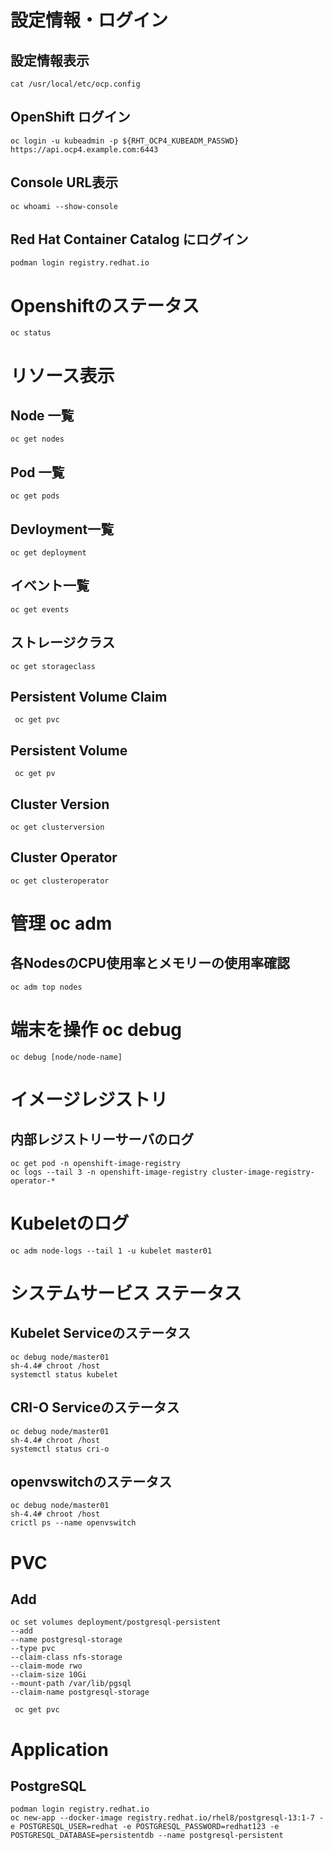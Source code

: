 
# 設定情報・ログイン

## 設定情報表示

```
cat /usr/local/etc/ocp.config
```

## OpenShift ログイン

```
oc login -u kubeadmin -p ${RHT_OCP4_KUBEADM_PASSWD} https://api.ocp4.example.com:6443
```

## Console URL表示

```
oc whoami --show-console
```

## Red Hat Container Catalog にログイン

```
podman login registry.redhat.io
```

# Openshiftのステータス

```
oc status
```

# リソース表示

## Node 一覧

```
oc get nodes
```

## Pod 一覧

```
oc get pods
```

## Devloyment一覧

```
oc get deployment
```

## イベント一覧

```
oc get events
```

## ストレージクラス

```
oc get storageclass
```

## Persistent Volume Claim

```
 oc get pvc
```

## Persistent Volume

```
 oc get pv
```

## Cluster Version

```
oc get clusterversion
```

## Cluster Operator

```
oc get clusteroperator
```

# 管理 oc adm

## 各NodesのCPU使用率とメモリーの使用率確認

```
oc adm top nodes
```

# 端末を操作 oc debug

```
oc debug [node/node-name]
```

# イメージレジストリ

## 内部レジストリーサーバのログ

```
oc get pod -n openshift-image-registry
oc logs --tail 3 -n openshift-image-registry cluster-image-registry-operator-*
```

# Kubeletのログ

```
oc adm node-logs --tail 1 -u kubelet master01
```

# システムサービス ステータス

## Kubelet Serviceのステータス

```
oc debug node/master01
sh-4.4# chroot /host
systemctl status kubelet
```

## CRI-O Serviceのステータス

```
oc debug node/master01
sh-4.4# chroot /host
systemctl status cri-o
```

## openvswitchのステータス

```
oc debug node/master01
sh-4.4# chroot /host
crictl ps --name openvswitch
```

# PVC

## Add

```
oc set volumes deployment/postgresql-persistent 
--add 
--name postgresql-storage 
--type pvc 
--claim-class nfs-storage 
--claim-mode rwo 
--claim-size 10Gi 
--mount-path /var/lib/pgsql 
--claim-name postgresql-storage

 oc get pvc
```

# Application

## PostgreSQL

```
podman login registry.redhat.io
oc new-app --docker-image registry.redhat.io/rhel8/postgresql-13:1-7 -e POSTGRESQL_USER=redhat -e POSTGRESQL_PASSWORD=redhat123 -e POSTGRESQL_DATABASE=persistentdb --name postgresql-persistent 
```
